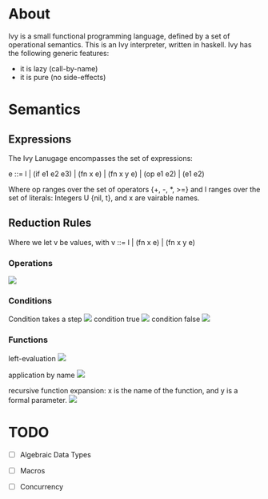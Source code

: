 # About
Ivy is a small functional programming language, defined by a set of operational semantics.
This is an Ivy interpreter, written in haskell. Ivy has the following generic features:
+ it is lazy (call-by-name)
+ it is pure (no side-effects)

# Semantics
## Expressions
The Ivy Lanugage encompasses the set of expressions:

e ::= l | (if e1 e2 e3) | (fn x e) | (fn x y e) | (op e1 e2) | (e1 e2)

Where op ranges over the set of operators {+, -, *, >=} and l ranges over the set of literals: Integers U {nil, t}, and x are vairable names.

## Reduction Rules 
Where we let v be values, with v ::= l | (fn x e) | (fn x y e)

### Operations
![](doc/operations.png?raw=true)

### Conditions
Condition takes a step
![](doc/cond-step.png?raw=true)
condition true
![](doc/cond-true.png?raw=true)
condition false
![](doc/cond-false.png?raw=true)

### Functions
left-evaluation
![](doc/func-left.png?raw=true)

application by name
![](doc/func-app.png?raw=true)

recursive function expansion: x is the name of the function, and y is a formal parameter.
![](doc/func-recursive.png?raw=true)

# TODO
- [ ] Algebraic Data Types
- [ ] Macros
- [ ] Concurrency

